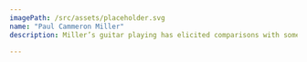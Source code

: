 ```yaml
---
imagePath: /src/assets/placeholder.svg
name: "Paul Cammeron Miller"
description: Miller’s guitar playing has elicited comparisons with some of the worlds best. He has developed techniques that raise the bar considerably. His two full length recordings were released to critical praise, at the same time introducing a new audience to Miller’s visual work, as he was responsible for the artwork, layout and design. Paul has been teaching his craft, primarily music, for two and a half decades. He has been responsible for sparking the flame under hundreds of young players. Some, like John K. Samson and Stephan Carroll of The Weakerthans, move on to international recognition, all the while retaining the important bits of information acquired at Crawlspace Recording, Paul’s studio facility.  <br/><br/><span class="font-bold">Press Quotes</span><br/> <span class="italic">“A deep well of talent. One of this city’s hidden gems”</span> (Wpg. Free Press) <br/><br/><span class="italic">“Recalls the frantic brilliance of John McLaughlin, Paco De Lucia and Al Dimeola”</span> (Mitch Potter, Wpg. Sun)<br/><br/> <span class="italic">“A natural grace and fluidity in even the most difficult passages.”</span> (Music Express)<br/><br/> <span class="italic">“This release is long overdue…quite expressive, exuberant, tuneful, intimate, and intricate. Miller is a passionate guy.”</span><br/>(John Kendle, Wpg. Free Press) <br/><br/><span class="italic">“This disc demonstrates miller not only as a studio aficionado and engineer, but as a composer with an extremely original style.”</span> <br/>(Uptown Magazine)

---
```


